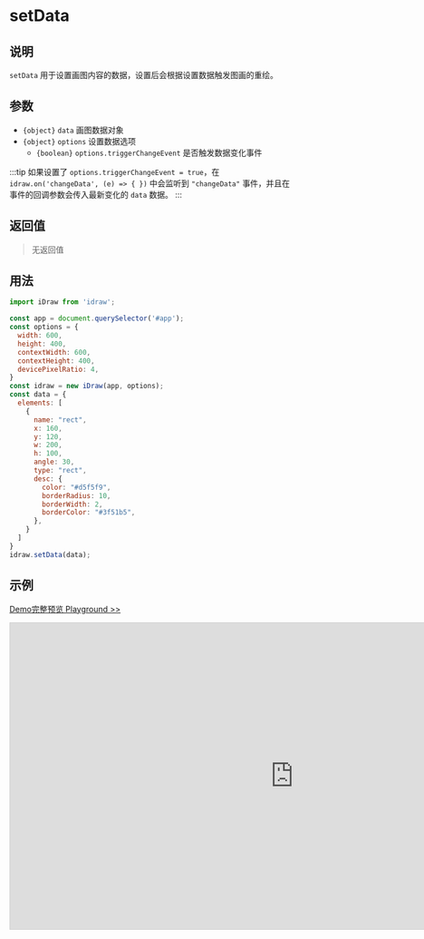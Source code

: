 # setData

## 说明

`setData` 用于设置画图内容的数据，设置后会根据设置数据触发图画的重绘。

## 参数

- `{object}` `data` 画图数据对象
- `{object}` `options` 设置数据选项
  - `{boolean}` `options.triggerChangeEvent` 是否触发数据变化事件

:::tip
如果设置了 `options.triggerChangeEvent = true`，在 `idraw.on('changeData', (e) => { })` 中会监听到 `"changeData"` 事件，并且在事件的回调参数会传入最新变化的 `data` 数据。
:::

## 返回值

> 无返回值

## 用法

```js
import iDraw from 'idraw';

const app = document.querySelector('#app');
const options = {
  width: 600,
  height: 400,
  contextWidth: 600,
  contextHeight: 400,
  devicePixelRatio: 4,
}
const idraw = new iDraw(app, options);
const data = {
  elements: [
    {
      name: "rect",
      x: 160,
      y: 120,
      w: 200,
      h: 100,
      angle: 30,
      type: "rect",
      desc: {
        color: "#d5f5f9",
        borderRadius: 10,
        borderWidth: 2,
        borderColor: "#3f51b5",
      },
    }
  ]
}
idraw.setData(data);
```

## 示例

[Demo完整预览 Playground >>](https://idraw.js.org/playground/?demo=api-setData)

<iframe 
    src="https://idraw.js.org/playground/?demo=api-setData&header=false&sider=false&default-editor-split=37" 
    width="1000" height="540" frameborder="no" border="0"
    style="border: 1px solid #cecece; margin: 0px auto;"
  ></iframe>